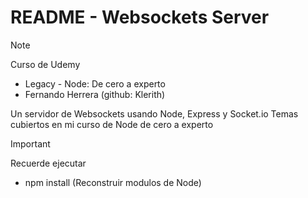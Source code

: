 # README - Websockets Server

> [!NOTE]
> Curso de Udemy
> - Legacy - Node: De cero a experto
> - Fernando Herrera (github: Klerith)
>
> Un servidor de Websockets usando Node, Express y Socket.io
> Temas cubiertos en mi curso de Node de cero a experto

> [!IMPORTANT]
> Recuerde ejecutar
> - npm install (Reconstruir modulos de Node)